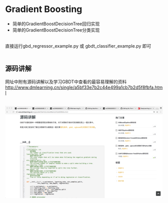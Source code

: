 # Gradient Boosting 
*  简单的GradientBoostDecisionTree回归实现
*  简单的GradientBoostDecisionTree分类实现
<br>
直接运行gbd_regressor_example.py 或 gbdt_classifier_example.py 即可<br>
<br>



源码讲解
------
网址中附有源码讲解以及学习GBDT中查看的最容易理解的资料
http://www.dmlearning.cn/single/a5bf33e7b2c44e499a1cb7b2d5f8fbfa.html<br>
<br>
<br>
![image](https://github.com/RRdmlearning/Random-Forest/blob/master/gbdt.png)
